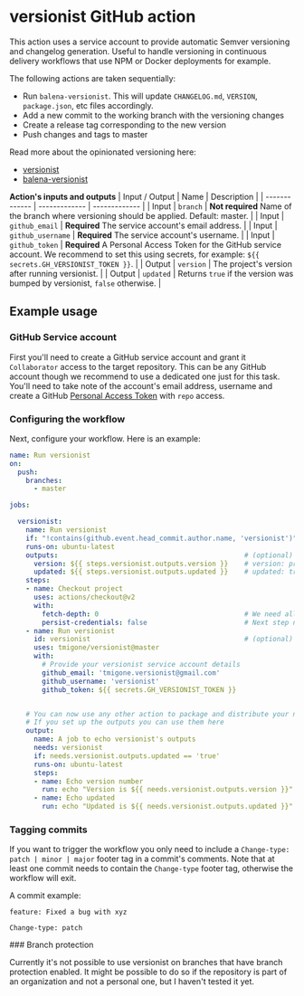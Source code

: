 # versionist GitHub action

This action uses a service account to provide automatic Semver versioning and changelog generation. Useful to handle versioning in continuous delivery workflows that use NPM or Docker deployments for example.
 
The following actions are taken sequentially:

- Run `balena-versionist`. This will update `CHANGELOG.md`, `VERSION`, `package.json`, etc files accordingly.
- Add a new commit to the working branch with the versioning changes
- Create a release tag corresponding to the new version
- Push changes and tags to master

Read more about the opinionated versioning here:
- [versionist](https://github.com/balena-io/versionist)
- [balena-versionist](https://github.com/balena-io/balena-versionist)

**Action's inputs and outputs**
| Input / Output | Name | Description |
| ------------- | ------------- | ------------- |
| Input  | `branch` | **Not required** Name of the branch where versioning should be applied. Default: master. | 
| Input  | `github_email` | **Required** The service account's email address. | 
| Input  | `github_username` | **Required** The service account's username. | 
| Input  | `github_token` | **Required** A Personal Access Token for the GitHub service account. We recommend to set this using secrets, for example: `${{ secrets.GH_VERSIONIST_TOKEN }}`. | 
| Output  | `version` | The project's version after running versionist. |
| Output  | `updated` | Returns `true` if the version was bumped by versionist, `false` otherwise. |

## Example usage

### GitHub Service account
First you'll need to create a GitHub service account and grant it `Collaborator` access to the target repository. This can be any GitHub account though we recommend to use a dedicated one just for this task. You'll need to take note of the account's email address, username and create a GitHub [Personal Access Token](https://docs.github.com/en/free-pro-team@latest/github/authenticating-to-github/creating-a-personal-access-token) with `repo` access.

### Configuring the workflow
Next, configure your workflow. Here is an example:

```yaml
name: Run versionist
on:
  push:
    branches:
      - master

jobs:

  versionist:
    name: Run versionist
    if: "!contains(github.event.head_commit.author.name, 'versionist')"   # Ignore push events made by the service account
    runs-on: ubuntu-latest
    outputs:                                              # (optional) Only if you want to use them in next jobs
      version: ${{ steps.versionist.outputs.version }}    # version: project's version after running versionist
      updated: ${{ steps.versionist.outputs.updated }}    # updated: true if the version has been updated
    steps: 
    - name: Checkout project
      uses: actions/checkout@v2
      with:
        fetch-depth: 0                                    # We need all commits and tags
        persist-credentials: false                        # Next step needs to use service account's token
    - name: Run versionist
      id: versionist                                      # (optional) Only needed if using outputs
      uses: tmigone/versionist@master
      with:
        # Provide your versionist service account details
        github_email: 'tmigone.versionist@gmail.com'
        github_username: 'versionist'
        github_token: ${{ secrets.GH_VERSIONIST_TOKEN }}


    # You can now use any other action to package and distribute your new release (NPM, docker, etc)
    # If you set up the outputs you can use them here
    output:
      name: A job to echo versionist's outputs
      needs: versionist
      if: needs.versionist.outputs.updated == 'true'
      runs-on: ubuntu-latest
      steps:
      - name: Echo version number
        run: echo "Version is ${{ needs.versionist.outputs.version }}"
      - name: Echo updated
        run: echo "Updated is ${{ needs.versionist.outputs.updated }}"

```

### Tagging commits

If you want to trigger the workflow you only need to include a `Change-type: patch | minor | major` footer tag in a commit's comments. Note that at least one commit needs to contain the `Change-type` footer tag, otherwise the workflow will exit.

 A commit example:

```
feature: Fixed a bug with xyz

Change-type: patch
```

### Branch protection

Currently it's not possible to use versionist on branches that have branch protection enabled. It might be possible to do so if the repository is part of an organization and not a personal one, but I haven't tested it yet. 
